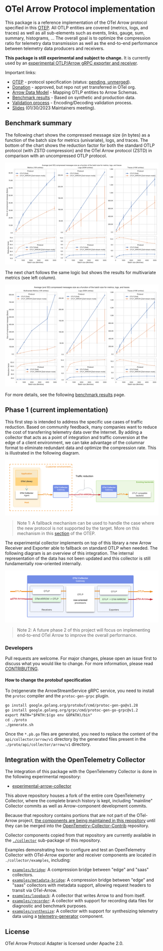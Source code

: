 # OTel Arrow Protocol implementation

This package is a reference implementation of the OTel Arrow protocol specified in this [OTEP](https://github.com/lquerel/oteps/blob/main/text/0156-columnar-encoding.md).
All OTLP entities are covered (metrics, logs, and traces) as well as all sub-elements such as events, links, gauge, sum, 
summary, histograms, ... The overall goal is to optimize the compression ratio for telemetry data transmission as well 
as the end-to-end performance between telemetry data producers and receivers.

**This package is still experimental and subject to change.** It is currently used by an [experimental OTLP/Arrow gRPC 
exporter and receiver](https://github.com/open-telemetry/experimental-arrow-collector).

Important links:
- [OTEP](https://github.com/lquerel/oteps/blob/main/text/0156-columnar-encoding.md) - protocol specification 
  (status: [pending, unmerged](https://github.com/open-telemetry/oteps/pull/171)).
- [Donation](https://github.com/open-telemetry/community/issues/1332) - approved, but repo not yet transferred in OTel org.
- [Arrow Data Model](docs/data_model.md) - Mapping OTLP entities to Arrow Schemas.
- [Benchmark results](docs/benchmarks.md) - Based on synthetic and production data.
- [Validation process](docs/validation_process.md) - Encoding/Decoding validation process. 
- [Slides](https://docs.google.com/presentation/d/12uLXmMWNelAyAiKFYMR0i7E7N4dPhzBi2_HLshFOLak/edit?usp=sharing) (01/30/2023 Maintainers meeting).

## Benchmark summary

The following chart shows the compressed message size (in bytes) as a function
of the batch size for metrics (univariate), logs, and traces. The bottom of the
chart shows the reduction factor for both the standard OTLP protocol (with ZSTD
compression) and the OTel Arrow protocol (ZSTD) in comparison with an
uncompressed OTLP protocol.

![compression_ratio](./docs/img/compression_ratio_summary_std_metrics.png)

The next chart follows the same logic but shows the results for multivariate
metrics (see left column).

![compression_ratio](./docs/img/compression_ratio_summary_multivariate_metrics.png)

For more details, see the following [benchmark results](docs/benchmarks.md) page.
 
## Phase 1 (current implementation)

This first step is intended to address the specific use cases of traffic reduction. Based on community feedback, many
companies want to reduce the cost of transferring telemetry data over the Internet. By adding a collector that acts as
a point of integration and traffic conversion at the edge of a client environment, we can take advantage of the columnar
format to eliminate redundant data and optimize the compression rate. This is illustrated in the following diagram.

![Traffic reduction use case](docs/img/traffic_reduction_use_case.png)

> Note 1: A fallback mechanism can be used to handle the case where the new protocol is not supported by the target. 
> More on this mechanism in this [section](https://github.com/lquerel/oteps/blob/main/text/0156-columnar-encoding.md#protocol-extension-and-fallback-mechanism) of the OTEP. 

The experimental collector implements on top of this library a new Arrow Receiver and Exporter able to fallback on
standard OTLP when needed. The following diagram is an overview of this integration. The internal representation of the
data has not been updated and this collector is still fundamentally row-oriented internally.

![collector internal overview](docs/img/collector_internal_overview.png)

> Note 2: A future phase 2 of this project will focus on implementing end-to-end OTel Arrow to improve the overall
> performance.

### Developers

Pull requests are welcome. For major changes, please open an issue
first to discuss what you would like to change. For more information, please
read [CONTRIBUTING](CONTRIBUTING.md).

#### How to change the protobuf specification

To (re)generate the ArrowStreamService gRPC service, you need to install the `protoc` compiler and the `protoc-gen-grpc` plugin.
```shell
go install google.golang.org/protobuf/cmd/protoc-gen-go@v1.28
go install google.golang.org/grpc/cmd/protoc-gen-go-grpc@v1.2
export PATH="$PATH:$(go env GOPATH)/bin"
cd ./proto
./generate.sh
```
Once the `*.pb.go` files are generated, you need to replace the content of the `api/collector/arrow/v1` directory by the
generated files present in the `./proto/api/collector/arrow/v1` directory.

## Integration with the OpenTelemetry Collector

The integration of this package with the OpenTelemetry Collector is done in the following experimental repository:
* [experimental-arrow-collector](https://github.com/open-telemetry/experimental-arrow-collector)

This above repository houses a fork of the entire core OpenTelemetry
Collector, where the complete branch history is kept, including
"mainline" Collector commits as well as Arrow-component development
commits.

Because that repository contains portions that are not part of the
OTel-Arrow project, [the components are being maintained in this
repository](https://github.com/open-telemetry/experimental-arrow-collector/issues/48)
until they can be merged into the
[OpenTemetry-Collector-Contrib](github.com/open-telemetry/opentelemetry-collector-contrib)
repository.

Collector components copied from that repository are currently
available in the
[`./collector`](https://github.com/f5/otel-arrow-adapter/blob/main/collector/README.md)
sub-package of this repository.

Examples demonstrating how to configure and test an OpenTelemetry
Collector with OTel-Arrow exporter and receiver components are located
in `./collector/examples`, including:

- [`examples/bridge`](https://github.com/f5/otel-arrow-adapter/tree/main/collector/examples/bridge):
  A compression bridge between "edge" and "saas" collectors.
- [`examples/metadata-bridge`](https://github.com/f5/otel-arrow-adapter/tree/main/collector/examples/metadata-bridge):
  A compression bridge between "edge" and "saas" collectors with metadata support, allowing request headers to transit via OTel-Arrow.
- [`examples/loopback`](https://github.com/f5/otel-arrow-adapter/tree/main/collector/examples/loopback):
  A collector that writes Arrow to and from itself.
- [`examples/recorder`](https://github.com/f5/otel-arrow-adapter/tree/main/collector/examples/recorder):
  A collector with support for recording data files for diagnostic and benchmark purposes.
- [`examples/synthesize`](https://github.com/f5/otel-arrow-adapter/tree/main/collector/examples/synthesize):
  A collector with support for synthesizing telemetry data using a [telemetry-generator](https://github.com/lightstep/telemetry-generator) component.

## License

OTel Arrow Protocol Adapter is licensed under Apache 2.0.
